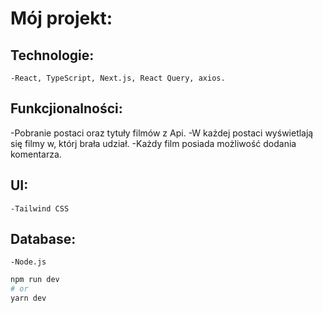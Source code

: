 # Mój projekt:

## Technologie:
	-React, TypeScript, Next.js, React Query, axios.
## Funkcjionalności: 
  -Pobranie postaci oraz tytuły filmów z Api.
  -W każdej postaci wyświetlają się filmy w, którj brała udział.
  -Każdy film posiada możliwość dodania komentarza.
## UI: 
	-Tailwind CSS
## Database: 
	-Node.js

```bash
npm run dev
# or
yarn dev
```
